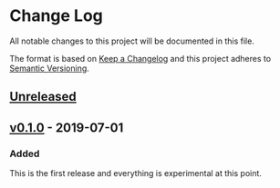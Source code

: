 # Change Log

All notable changes to this project will be documented in this file.

The format is based on [Keep a Changelog](http://keepachangelog.com/)
and this project adheres to [Semantic Versioning](http://semver.org/).

## [Unreleased]

## [v0.1.0] - 2019-07-01

### Added

This is the first release and everything is experimental at this point.

[unreleased]: https://github.com/jonaskello/eslint-plugin-ts-immutable/compare/v0.1.0...master
[v0.1.0]: https://github.com/jonaskello/eslint-plugin-ts-immutable/releases/tag/v0.1.0
